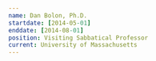 ```yaml
---
name: Dan Bolon, Ph.D.
startdate: [2014-05-01]
enddate: [2014-08-01]
position: Visiting Sabbatical Professor
current: University of Massachusetts
---
```

